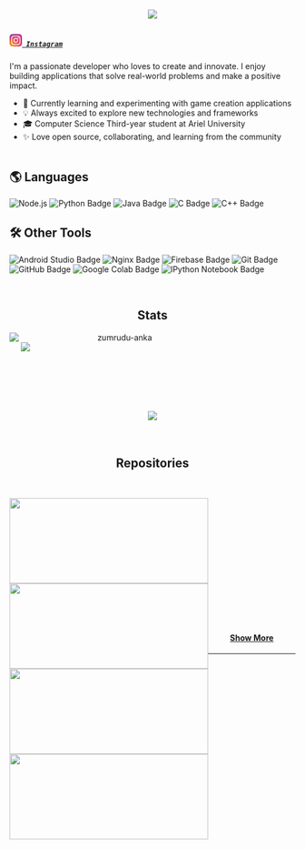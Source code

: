 <h1 align="center">
  <a href="https://git.io/typing-svg">
    <img src="https://readme-typing-svg.herokuapp.com/?lines=Hi%20there!%20👋;%20I'm%20Orel%20Zamler;&center=true&size=30">
  </a>
</h1>


<!-- Connect with Me -->
<h5 align="left">
  <!-- <code><a href="https://www.linkedin.com/in/osmandurdag/" title="LinkedIn Profile"><img width="22" src="images/linkedin.svg"> LinkedIn</a></code> -->
  <code><a href="https://www.instagram.com/orelzamler/" title="Instagram Profile"><img width="22" src="images/instagram.svg"> Instagram</a></code>
</h5>

<!-- About Me -->
I'm a passionate developer who loves to create and innovate. I enjoy building applications that solve real-world problems and make a positive impact.

- 🌱 Currently learning and experimenting with game creation applications
- 💡 Always excited to explore new technologies and frameworks
- 🎓 Computer Science Third-year student at Ariel University
- ✨ Love open source, collaborating, and learning from the community
<br/><br/>



<!-- Skills -->
## 🌎 Languages 

<!-- ![JavaScript](https://img.shields.io/badge/-JavaScript-black?style=flat&logo=javascript) -->
![Node.js](https://img.shields.io/badge/Node.js-JavaScript-black?style=flat&logo=node.js)
![Python Badge](https://img.shields.io/badge/-Python-black?style=flat&logo=python)
![Java Badge](https://img.shields.io/badge/-Java-black?style=flat&logo=java)
![C Badge](https://img.shields.io/badge/-C-black?style=flat)
![C++ Badge](https://img.shields.io/badge/-C++-black?style=flat&logo=c%2B%2B)
<!-- ![Racket Badge](https://img.shields.io/badge/-Racket-black?style=flat) -->



## 🛠️ Other Tools

![Android Studio Badge](https://img.shields.io/badge/-Android%20Studio-black?style=flat&logo=android-studio)
![Nginx Badge](https://img.shields.io/badge/-Nginx-black?style=flat&logo=nginx)
![Firebase Badge](https://img.shields.io/badge/-Firebase-black?style=flat&logo=firebase)
![Git Badge](https://img.shields.io/badge/-Git-black?style=flat&logo=git)
![GitHub Badge](https://img.shields.io/badge/-GitHub-181717?style=flat&logo=github)
![Google Colab Badge](https://img.shields.io/badge/Google%20Colab-black?style=flat&logo=google-colab)
![IPython Notebook Badge](https://img.shields.io/badge/Notebook-.ipynb-black?style=flat)


<!-- 
![C# Badge](https://img.shields.io/badge/-C%23-black?style=flat&logo=c-sharp)
![React](https://img.shields.io/badge/-React-black?style=flat&logo=react) -->

<br/>


<!-- Stats -->
<h2 align="center">Stats</h2>
<div width="100%" align="center">
    <a href="https://github.com/denvercoder1/github-readme-streak-stats" title="Go to Source">
      <img align="left" width=390 src="https://github-readme-streak-stats.herokuapp.com/?user=orelz890&theme=react&border=61dafb&hide_border=true" alt="zumrudu-anka" />
    </a>
    <a href="https://github.com/anuraghazra/github-readme-stats" title="Go to Source">
      <img align="left" width=390 src="https://github-readme-stats.vercel.app/api?username=orelz890&show_icons=true&theme=react&border_color=61dafb&hide_border=true" style="margin-left: 20px;" />
    </a>

</div>
<br/><br/><br/><br/><br/><br/><br/><br/>


<div align=center>
    <a href="https://github.com/anuraghazra/github-readme-stats">
      <img width=325 align="center" src="https://github-readme-stats.vercel.app/api/top-langs/?username=orelz890&hide=c%23,powershell,Mathematica,Ruby,Objective-C,Objective-C%2b%2b,Cuda&title_color=61dafb&text_color=ffffff&icon_color=61dafb&bg_color=20232a&langs_count=8&layout=compact&border_color=61dafb&hide_border=true" />
    </a>
</div>
<br/><br/>





<!-- Repositories -->
<h2 align="center">Repositories</h2>
<br>
<div width="100%" align="center">
  <a align="left" href=https://github.com/orelz890/Instafoodies_final_project" title="Instafoodies-Final-Project"><img align="left" height="150" src="https://github-readme-stats.vercel.app/api/pin/?username=orelz890&repo=Instafoodies_final_project&theme=react&border_color=61dafb&border_radius=10" style="margin-right: 20px;" width="350">
  </a>
  
  <a align="left" href="https://github.com/orelz890/SE_Smarter_Foodies_App" title="Data Structures"><img align="left" height="150" src="https://github-readme-stats.vercel.app/api/pin/?username=orelz890&repo=SE_Smarter_Foodies_App&theme=react&border_color=61dafb&border_radius=10" width="350" >
  </a>
</div>

<br/><br/><br/><br/><br/><br/>


<div width="100%" align="center">
  <a align="left" href=https://github.com/orelz890/CS231n_Assignments_And_Summary" title="Instafoodies-Final-Project"><img align="left" height="150" src="https://github-readme-stats.vercel.app/api/pin/?username=orelz890&repo=CS231n_Assignments_And_Summary&theme=react&border_color=61dafb&border_radius=10" style="margin-right: 20px;" width="350">
  </a>
  
  <a align="left" href="https://github.com/orelz890/Instafoodies_final_project" title="Data Structures"><img align="left" height="150" src="https://github-readme-stats.vercel.app/api/pin/?username=orelz890&repo=Instafoodies_final_project&theme=react&border_color=61dafb&border_radius=10" width="350">
  <a>
</div>

<br/><br/><br/><br/><br/><br/>


<h4 align="center">
  <a href="https://github.com/orelz890?tab=repositories" title="Show Repositories">Show More</a>
</h4>
<hr/>






<!--
**zumrudu-anka/zumrudu-anka** is a ג¨ _special_ ג¨ repository because its `README.md` (this file) appears on your GitHub profile.

Here are some ideas to get you started:

- נ”­ Iג€™m currently working on ...
- נ± Iג€™m currently learning ...
- נ‘¯ Iג€™m looking to collaborate on ...
- נ₪” Iג€™m looking for help with ...
- נ’¬ Ask me about ...
- נ“« How to reach me: ...
- נ˜„ Pronouns: ...
- ג¡ Fun fact: ...


Notes: If you want use this readme, firstly star it please. If you can't align your repositories like this, please change your repository desription to shorter than now. Maybe 4 or 5 word will be good.

![Metrics](https://metrics.lecoq.io/zumrudu-anka?template=classic&base.header=0&base.activity=0&base.community=0&base.repositories=0&base.metadata=0&achievements=1&achievements.threshold=C&achievements.secrets=true&achievements.limit=0&config.timezone=Europe%2FIstanbul)

-->
